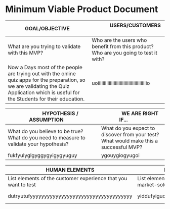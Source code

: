 # **Minimum Viable Product Document**
| &emsp;&emsp;&emsp; **GOAL/OBJECTIVE** &emsp;&emsp;&emsp;  | &emsp;&emsp;&emsp;  **USERS/CUSTOMERS** &emsp;&emsp;&emsp; |
| ------------------------------------- | ---------------------------------------------------------------------------|
| What are you trying to validate with this MVP? | Who are the users who benefit from this product? Who are you going to test it with? |
| Now a Days most of the people are trying out with the online quiz apps for the preparation, so we are validating the Quiz Application which is useful for the Students for their education. | uoiiiiiiiiiiiiiiiiiiiiiiiiiiiiiiiiiiiiiiiio|

| &emsp;&emsp;&emsp; **HYPOTHESIS / ASSUMPTION** &emsp;&emsp; | &emsp;&emsp;&emsp;  **WE ARE RIGHT IF...** &emsp;&emsp;&emsp; |
|----------------------------------------------------------------------|---------------------------------------------------------|
| What do you believe to be true? What do you need to measure to validate your hypothesis?  | What do you expect to discover from your test? What would make this a successful MVP?  |
| fukfyulyglgyggygyigygyuguy                                         | ygouygiogyugoi                                  |


| &emsp;&emsp;&emsp; **HUMAN ELEMENTS** &emsp;&emsp;&emsp;  | &emsp;&emsp;&emsp;  **BUSSINESS ELEMENTS** &emsp;&emsp;&emsp; | &emsp;&emsp;&emsp;  **TECHNOLOGY ELEMENTS** &emsp;&emsp;&emsp; |
| ------------------------------------- | ---------------------------------------------------------------------------|---------------------|
| List elements of the customer experience that you want to test  | List elements of the business viability and market-solution fit that you want to test | Describe the form or tools used to build this MVP |
| dutryutufyyyyyyyyyyyyyyyyyyyyyyyyyyyyyyyyyyyy |  yiddufyiguoiiiiiiiigggggggggggiuuuuuuuuuuuui |yfctucitttttttttttHFJKYHJUYUKFGKY <br> JFKUYFKUJFUJFKJYVGJCFDTRDYTCUKYFIFYUIY|

